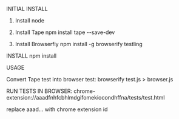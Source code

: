 INITIAL INSTALL
1. Install node
2. Install Tape
   npm install tape --save-dev

3. Install Browserfiy
   npm install -g browserify testling

INSTALL
npm install

USAGE

Convert Tape test into browser test:
browserify test.js > browser.js

RUN TESTS IN BROWSER:
chrome-extension://aaadfnhfcbhlmdgifomekiocondhffna/tests/test.html

replace aaad... with chrome extension id
